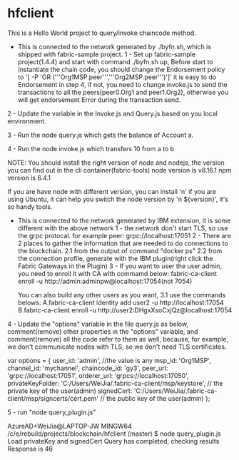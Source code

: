 # hfclient



This is a Hello World project to query/invoke chaincode method.

* This is connected to the network generated by ./byfn.sh, which is shipped with fabric-sample project.
1 - Set up fabric-sample project(1.4.4) and start with command ./byfn.sh up, Before start to Instantiate the chain code, you should change the Endorsement policy to '[ -P 'OR ('\''Org1MSP.peer'\'','\''Org2MSP.peer'\'')']' it is easy to do Endorsement in step 4, if not, you need to change invoke.js to send the transactions to all the peers(peer0.Org1 and peer1.Org2), otherwise you will get endorsement Error during the transaction send.

2 - Update the variable in the Invoke.js and Query.js based on you local environment.

3 - Run the node query.js which gets the balance of Account a.

4 - Run the node invoke.js which transfers 10 from a to b

NOTE: 
You should install the right version of node and nodejs, the version you can find out in the cli container(fabric-tools)
node version is v8.16.1
npm version is 6.4.1

If you are have node with different version, you can install 'n' if you are using Ubuntu, it can help you switch the node version by 'n ${version}', it's so handy tools.

* This is connected to the network generated by IBM extension, it is some different with the above network
1 - the network don't start TLS, so use the grpc protocal. for example peer: grpc://localhost:17051
2 - There are 2 places to gather the information that are needed to do connections to the blockchain.
  2.1 from the output of command "docker ps"
  2.2 from the connection profile, generate with the IBM plugin(right click the Fabric Gateways in the Plugin)
3 - If you want to user the user admin, you need to enroll it with CA with commamd below:
  fabric-ca-client enroll -u http://admin:adminpw@localhost:17054(not 7054)
  
  You can also build any other users as you want,
  3.1 use the commands belows:
    A.fabric-ca-client identity add user2 -u http://localhost:17054
    B.fabric-ca-client enroll -u http://user2:DHgxXsoCxjQz@localhost:17054
    
4 - Update the "options" variable in the file query.js as below, comment(remove) other properties in the "options" variable, and comment(remove) all the code refer to them as well, because, for example, we don't communicate nodes with TLS, so we don't need TLS certificates. 

var options = {
    user_id: 'admin', //the value is any
    msp_id: 'Org1MSP',
    channel_id: 'mychannel',
    chaincode_id: 'gy3',
    peer_url: 'grpc://localhost:17051',
    orderer_url: 'grpcs://localhost:17050',
    privateKeyFolder: 'C:/Users/WeiJia/.fabric-ca-client/msp/keystore', // the private key of the user(admin)
    signedCert: 'C:/Users/WeiJia/.fabric-ca-client/msp/signcerts/cert.pem' // the public key of the user(admin)
};

5 - run "node query_plugin.js"

AzureAD+WeiJia@LAPTOP-JW MINGW64 /c/e/rebuild/projects/blockchain/hfclient (master)
$ node query_plugin.js
Load privateKey and signedCert
Query has completed, checking results
Response is  46





  
  
  
  

